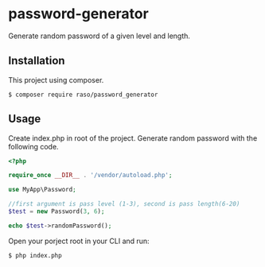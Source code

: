 # password-generator
Generate random password of a given level and length.

## Installation
This project using composer.
```
$ composer require raso/password_generator
```

## Usage
Create index.php in root of the project. Generate random password with the following code.
```php
<?php

require_once __DIR__ . '/vendor/autoload.php';

use MyApp\Password;

//first argument is pass level (1-3), second is pass length(6-20)
$test = new Password(3, 6);

echo $test->randomPassword();
```

Open your porject root in your CLI and run:
```
$ php index.php
```